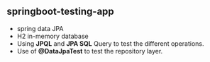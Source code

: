 ## springboot-testing-app

- spring data JPA
- H2 in-memory database
- Using **JPQL** and **JPA SQL** Query to test the different operations.
- Use of **@DataJpaTest** to test the repository layer.
